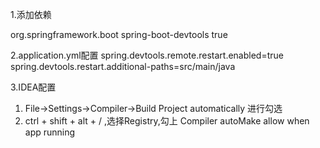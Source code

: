 1.添加依赖
<!-- spring-boot-devtools -->
<dependency>
      <groupId>org.springframework.boot</groupId>
      <artifactId>spring-boot-devtools</artifactId>
      <optional>true</optional> 
</dependency>

2.application.yml配置
spring.devtools.remote.restart.enabled=true
spring.devtools.restart.additional-paths=src/main/java

3.IDEA配置
1) File->Settings->Compiler->Build Project automatically 进行勾选
2) ctrl + shift + alt + / ,选择Registry,勾上 Compiler autoMake allow when app running